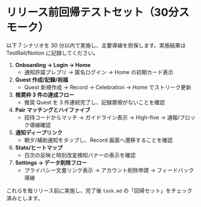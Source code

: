 # リリース前回帰テストセット（30分スモーク）

以下 7 シナリオを 30 分以内で実施し、主要導線を担保します。実施結果は TestRail/Notion に記録してください。

1. **Onboarding → Login → Home**
   - 通知許諾プレプリ → 匿名ログイン → Home の初期カード表示
2. **Quest 作成/記録/祝福**
   - Quest 新規作成 → Record → Celebration → Home でストリーク更新
3. **推奨枠 3 件の達成フロー**
   - 推奨 Quest を 3 件連続完了し、記録摩擦がないことを確認
4. **Pair マッチングとハイファイブ**
   - 招待コードからマッチ → ガイドライン表示 → High-five → 通報/ブロック導線確認
5. **通知ディープリンク**
   - 朝夕/補助通知をタップし、Record 画面へ遷移することを確認
6. **Stats/ヒートマップ**
   - 日次の反映と時刻改変検知バナーの表示を確認
7. **Settings → データ削除フロー**
   - プライバシー文書リンク表示 → アカウント削除申請 → フィードバック導線

これらを毎リリース前に実施し、完了後 `task.md` の「回帰セット」をチェック済みとします。
